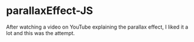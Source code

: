 # parallaxEffect-JS
After watching a video on YouTube explaining the parallax effect, I liked it a lot and this was the attempt.
